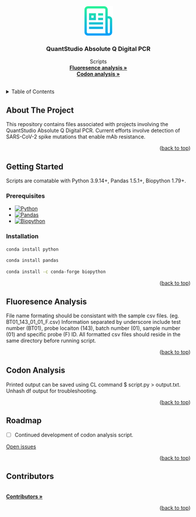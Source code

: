 <!-- Improved compatibility of back to top link: See: https://github.com/othneildrew/Best-README-Template/pull/73 -->
<a name="readme-top"></a>

<!-- PROJECT SHIELDS -->
<!--
*** I'm using markdown "reference style" links for readability.
*** Reference links are enclosed in brackets [ ] instead of parentheses ( ).
*** See the bottom of this document for the declaration of the reference variables
*** for contributors-url, forks-url, etc. This is an optional, concise syntax you may use.
*** https://www.markdownguide.org/basic-syntax/#reference-style-links
-->
<!-- [![Contributors][contributors-shield]][contributors-url] -->
<!-- [![Forks][forks-shield]][forks-url] -->
<!-- [![Issues][issues-shield]][issues-url] -->
<!-- [![MIT License][license-shield]][license-url] -->

<!-- PROJECT LOGO -->
<br />
<div align="center">
  <a href="https://github.com/ASU-Lim-Lab/Absolute-Q">
    <img src="logo.png" alt="Logo" width="80" height="80">
  </a>

  <h3 align="center">QuantStudio Absolute Q Digital PCR</h3>

  <p align="center">
    Scripts
    <br />
    <a href="https://github.com/ASU-Lim-Lab/Absolute-Q/blob/main/fluorescence_analysis.py"><strong>Fluoresence analysis »</strong></a>
    <br />
    <a href="https://github.com/ASU-Lim-Lab/Absolute-Q/blob/main/codon_analysis.py"><strong>Codon analysis »</strong></a>
    <br />
    <br />
<!--     <a href="https://github.com/ASU-Lim-Lab/Absolute-Q/">any_criteria</a> -->
<!--     · -->
<!--     <a href="https://github.com/ASU-Lim-Lab/Absolute-Q/">any_criteria</a> -->
  </p>
</div>



<!-- TABLE OF CONTENTS -->
<details>
  <summary>Table of Contents</summary>
  <ol>
    <li><a href="#about-the-project">About The Project</a></li>
    <li><a href="#getting-started">Getting Started</a>
      <ul>
        <li><a href="#prerequisites">Prerequisites</a></li>
        <li><a href="#installation">Installation</a></li>
      </ul>
    </li>
    <li><a href="#fluoresence-analysis">Fluoresence Analysis</a></li>
    <li><a href="#codon-analysis">Codon Analysis</a></li>
    <li><a href="#roadmap">Roadmap</a></li>
    <li><a href="#contributors">Contributors</a></li>
  </ol>
</details>


<!-- ABOUT THE PROJECT -->
## About The Project

<!-- [![Product Name Screen Shot][product-screenshot]](https://example.com) -->

This repository contains files associated with projects involving the QuantStudio Absolute Q Digital PCR. 
Current efforts involve detection of SARS-CoV-2 spike mutations that enable mAb resistance. 

<p align="right">(<a href="#readme-top">back to top</a>)</p>

<!-- GETTING STARTED -->
## Getting Started

Scripts are comatable with Python 3.9.14+, Pandas 1.5.1+, Biopython 1.79+.

### Prerequisites

* [![Python][Python]][Python-url]
* [![Pandas][Pandas]][Pandas-url]
* [![Biopython][Biopython]][Biopython-url]


### Installation

  ```sh
  conda install python
  ```

  ```sh
  conda install pandas
  ```

  ```sh
  conda install -c conda-forge biopython
  ```

<p align="right">(<a href="#readme-top">back to top</a>)</p>

## Fluoresence Analysis
File name formating should be consistant with the sample csv files.
(eg. BT01_143_01_01_F.csv)
Information separated by underscore include test number (BT01), probe locaiton (143), batch number (01), sample number (01) and specific probe (F) ID.
All formatted csv files should reside in the same directory before running script. 
<p align="right">(<a href="#readme-top">back to top</a>)</p>

## Codon Analysis
Printed output can be saved using CL command $ script.py > output.txt.
Unhash df output for troubleshooting.
<p align="right">(<a href="#readme-top">back to top</a>)</p>

<!-- ROADMAP -->
## Roadmap

- [ ] Continued development of codon analysis script.
<!-- - [ ] Feature 2 -->
<!-- - [ ] Feature 3 -->
<!--     - [ ] Nested Feature -->

[Open issues](https://github.com/ASU-Lim-Lab/Absolute-Q/issues)

<p align="right">(<a href="#readme-top">back to top</a>)</p>

<!-- CONTRIBUTING -->
## Contributors
<br />
<div align="left">
    <a href="https://github.com/ASU-Lim-Lab/Absolute-Q/graphs/contributors"><strong>Contributors »</strong></a>
</div>

<p align="right">(<a href="#readme-top">back to top</a>)</p>


<!-- MARKDOWN LINKS & IMAGES -->
<!-- https://www.markdownguide.org/basic-syntax/#reference-style-links -->
[contributors-shield]: https://img.shields.io/github/contributors/ASU-Lim-Lab/Absolute-Q.svg?style=for-the-badge
[contributors-url]: https://github.com/ASU-Lim-Lab/Absolute-Q/graphs/contributors
[Biopython]: https://img.shields.io/badge/Biopython-1.80-blue
[Biopython-url]: https://biopython.org/
[Pandas]: https://img.shields.io/badge/pandas-%23150458.svg?style=for-the-badge&logo=pandas&logoColor=white
[Pandas-url]: https://pandas.pydata.org/
[Python]: https://img.shields.io/badge/python-3670A0?style=for-the-badge&logo=python&logoColor=ffdd54
[Python-url]: https://www.python.org/
